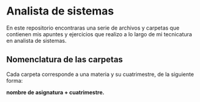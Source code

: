 # Analista de sistemas

En este repositorio encontraras una serie de archivos y carpetas que contienen mis apuntes y ejercicios que realizo a lo largo de mi tecnicatura en analista de sistemas.

## Nomenclatura de las carpetas

Cada carpeta corresponde a una materia y su cuatrimestre, de la siguiente forma:

**nombre de asignatura + cuatrimestre.**
